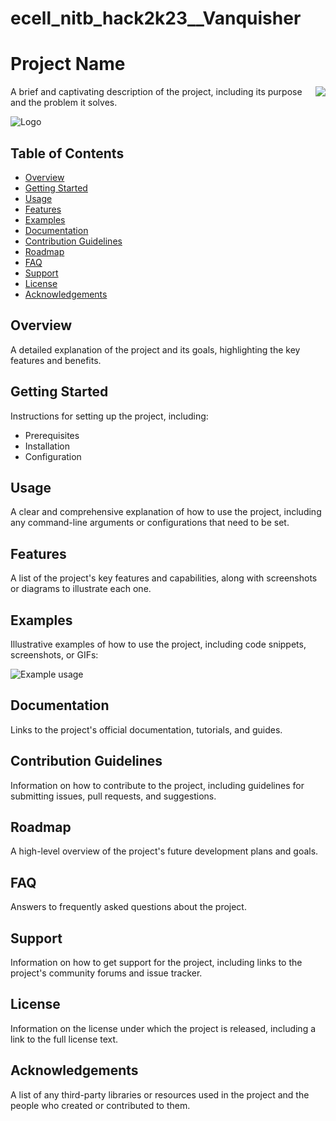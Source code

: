 # ecell_nitb_hack2k23__Vanquisher
# Project Name
<img src="/matiassingers/awesome-readme/raw/master/icon.png" align="right" style="max-width: 100%;">

A brief and captivating description of the project, including its purpose and the problem it solves.

![Logo](logo.png)

## Table of Contents
- [Overview](#overview)
- [Getting Started](#getting-started)
- [Usage](#usage)
- [Features](#features)
- [Examples](#examples)
- [Documentation](#documentation)
- [Contribution Guidelines](#contribution-guidelines)
- [Roadmap](#roadmap)
- [FAQ](#faq)
- [Support](#support)
- [License](#license)
- [Acknowledgements](#acknowledgements)

## Overview

A detailed explanation of the project and its goals, highlighting the key features and benefits.

## Getting Started

Instructions for setting up the project, including:
- Prerequisites
- Installation
- Configuration

## Usage

A clear and comprehensive explanation of how to use the project, including any command-line arguments or configurations that need to be set.

## Features

A list of the project's key features and capabilities, along with screenshots or diagrams to illustrate each one.

## Examples

Illustrative examples of how to use the project, including code snippets, screenshots, or GIFs:

![Example usage](usage-example.gif)

## Documentation

Links to the project's official documentation, tutorials, and guides.

## Contribution Guidelines

Information on how to contribute to the project, including guidelines for submitting issues, pull requests, and suggestions.

## Roadmap

A high-level overview of the project's future development plans and goals.

## FAQ

Answers to frequently asked questions about the project.

## Support

Information on how to get support for the project, including links to the project's community forums and issue tracker.

## License

Information on the license under which the project is released, including a link to the full license text.

## Acknowledgements

A list of any third-party libraries or resources used in the project and the people who created or contributed to them.

